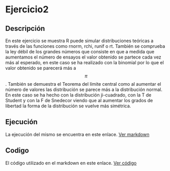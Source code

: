 # Ejercicio2

## Descripción
En este ejercicio se muestra R puede simular distribuciones teóricas a través de las funciones como rnorm, rchi, runif o rt. También se comprueba la ley débil de los grandes números que consiste en que a medida que aumentamos el número de ensayos el valor obtenido se partece cada vez más al esperado, en este caso se ha realizado con la binomial por lo que el valor obtenido se parecerá más a $$\pi$$ . También se demuestra el Teorema del límite central como al aumentar el número de valores las distribución se parece más a la distribución normal. En este caso se ha hecho con la distribución ji-cuadrado, con la T de Student y con la F de Snedecor viendo que al aumentar los grados de libertad la forma de la distribución se vuelve más simétrica.

## Ejecución
La ejecución del mismo se encuentra en este enlace. [Ver markdown](ejercicio2--markdown-.md)

## Codigo
El código utilizado en el markdown en este enlace. [Ver código](ejercicio2.R)